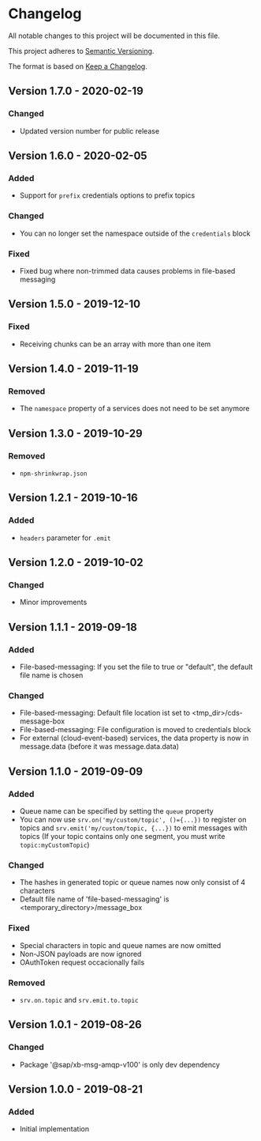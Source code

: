 # Changelog

All notable changes to this project will be documented in this file.

This project adheres to [Semantic Versioning](http://semver.org/).

The format is based on [Keep a Changelog](http://keepachangelog.com/).

## Version 1.7.0 - 2020-02-19

### Changed

- Updated version number for public release

## Version 1.6.0 - 2020-02-05

### Added

- Support for `prefix` credentials options to prefix topics

### Changed

- You can no longer set the namespace outside of the `credentials` block

### Fixed

- Fixed bug where non-trimmed data causes problems in file-based messaging

## Version 1.5.0 - 2019-12-10

### Fixed

- Receiving chunks can be an array with more than one item

## Version 1.4.0 - 2019-11-19

### Removed

- The `namespace` property of a services does not need to be set anymore

## Version 1.3.0 - 2019-10-29

### Removed

- `npm-shrinkwrap.json`

## Version 1.2.1 - 2019-10-16

### Added

- `headers` parameter for `.emit`
 
## Version 1.2.0 - 2019-10-02

### Changed

- Minor improvements

## Version 1.1.1 - 2019-09-18

### Added

- File-based-messaging: If you set the file to true or "default", the default file name is chosen

### Changed

- File-based-messaging: Default file location ist set to <tmp_dir>/cds-message-box
- File-based-messaging: File configuration is moved to credentials block
- For external (cloud-event-based) services, the data property is now in message.data (before it was message.data.data)

## Version 1.1.0 - 2019-09-09

### Added

- Queue name can be specified by setting the `queue` property
- You can now use `srv.on('my/custom/topic', ()={...})` to register on topics
  and `srv.emit('my/custom/topic, {...})` to emit messages with topics (If your
  topic contains only one segment, you must write `topic:myCustomTopic`)

### Changed

- The hashes in generated topic or queue names now only consist of 4 characters
- Default file name of 'file-based-messaging' is <temporary_directory>/message_box

### Fixed

- Special characters in topic and queue names are now omitted
- Non-JSON payloads are now ignored
- OAuthToken request occacionally fails

### Removed

- `srv.on.topic` and `srv.emit.to.topic`

## Version 1.0.1 - 2019-08-26

### Changed

- Package '@sap/xb-msg-amqp-v100' is only dev dependency

## Version 1.0.0 - 2019-08-21

### Added

- Initial implementation

